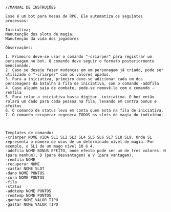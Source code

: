     //MANUAL DE INSTRUÇÕES

    Esse é um bot para mesas de RPG. Ele automatiza os seguintes processos:

    Iniciativa;
    Manutenção dos slots de magia;
    Manutenção da vida dos jogadores

    Observações:

    1. Primeiro deve-se usar o comando "-criarper" para registrar um personagem no bot. O comando deve seguir o formato posteriormente mencionado.
    2. Caso se deseje fazer mudanças em um personagem já criado, pode ser utilizado o "-criarper" com os valores upados.
    3. Para a iniciativa, primeiro deve-se adicionar cada um dos personagens da batalha à fila de iniciativa, com o comando -addfila
    4. Caso alguém saia de combate, pode-se removê-lo com o comando -remfila
    5. Para rolar a iniciativa basta digitar -iniciativa. O bot então rolará um dado para cada pessoa na fila, levando em contra bonus e efeitos
    6. O comando de status leva em conta quem está na fila de iniciativa.
    7. O comando recuperar regenera TODOS os slots de magia do indivíduo.

    

    Templates de comando:
    -criarper NOME VIDA SL1 SL2 SL3 SL4 SL5 SL6 SL7 SL8 SL9. Onde SL representa o número de usos de um determinado nível de magia. Por exemplo, o SL1 de um mago nível 10 é 4.
    -addfila NOME BONUS EFEITO, onde efeito pode ser um de tres valores: N (para nenhum), D (para desvantagem) e V (para vantagem).
    -remfila NOME
    -recuperar NOME
    -castar NOME SLOT
    -dano NOME PONTOS
    -cura NOME PONTOS
    -fila
    -status
    -addtemp NOME PONTOS
    -remtemp NOME PONTOS
    -ganhar NOME VALOR TIPO
    -gastar NOME VALOR TIPO